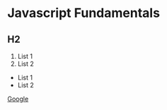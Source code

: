 # Javascript Fundamentals

## H2

1) List 1
2) List 2


* List 1
* List 2


[Google](https://www.google.com)